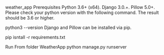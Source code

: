 weather_app
Prerequisites
Python 3.6+ (x64).
Django 3.0.+.
Pillow 5.0+.
Please check your python version with the following command. The result should be 3.6 or higher.

python3 --version
Django and Pillow can be installed via pip.

pip isntall -r requirements.txt

Run
From folder WeatherApp
python manage.py runserver
